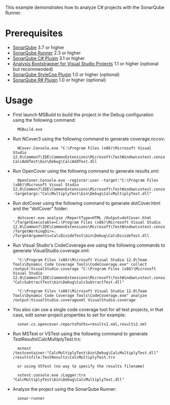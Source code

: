 This example demonstrates how to analyze C# projects with the SonarQube Runner.

Prerequisites
=============
* [SonarQube](http://www.sonarsource.org/downloads/) 3.7 or higher
* [SonarQube Runner](http://docs.codehaus.org/x/N4KxDQ) 2.3 or higher
* [SonarQube C# Plugin](http://docs.codehaus.org/x/BIREDg) 3.1 or higher
* [Analysis Bootstrapper for Visual Studio Projects](http://docs.codehaus.org/x/TAA1Dg) 1.1 or higher (optional but recommended)
* [SonarQube StyleCop Plugin](http://docs.codehaus.org/x/BoNEDg) 1.0 or higher (optional)
* [SonarQube R# Plugin](http://docs.codehaus.org/x/CINEDg) 1.0 or higher (optional)

Usage
=====
* First launch MSBuild to build the project in the Debug configuration using the following command:

		MSBuild.exe

* Run NCover3 using the following command to generate coverage.nccov:

		NCover.Console.exe "C:\Program Files (x86)\Microsoft Visual Studio 12.0\Common7\IDE\CommonExtensions\Microsoft\TestWindow\vstest.console.exe" CalcAddTest\bin\Debug\CalcAddTest.dll

* Run OpenCover using the following command to generate results.xml:

		OpenCover.Console.exe -register:user -target:"C:\Program Files (x86)\Microsoft Visual Studio 12.0\Common7\IDE\CommonExtensions\Microsoft\TestWindow\vstest.console.exe" -targetargs:"CalcMultiplyTest\bin\Debug\CalcMultiplyTest.dll"

* Run dotCover using the following command to generate dotCover.html and the "dotCover" folder:

		dotcover.exe analyse /ReportType=HTML /Output=dotCover.html "/TargetExecutable=C:\Program Files (x86)\Microsoft Visual Studio 12.0\Common7\IDE\CommonExtensions\Microsoft\TestWindow\vstest.console.exe" /TargetWorkingDir=. /TargetArguments=CalcDivideTest\bin\Debug\CalcDivideTest.dll

* Run Visual Studio's CodeCoverage.exe using the following commands to generate VisualStudio.coverage.xml:

		"C:\Program Files (x86)\Microsoft Visual Studio 12.0\Team Tools\Dynamic Code Coverage Tools\CodeCoverage.exe" collect /output:VisualStudio.coverage "C:\Program Files (x86)\Microsoft Visual Studio 12.0\Common7\IDE\CommonExtensions\Microsoft\TestWindow\vstest.console.exe" "CalcSubtractTest\bin\Debug\CalcSubtractTest.dll"

		"C:\Program Files (x86)\Microsoft Visual Studio 12.0\Team Tools\Dynamic Code Coverage Tools\CodeCoverage.exe" analyze /output:VisualStudio.coveragexml VisualStudio.coverage

* You also can use a single code coverage tool for all test projects, in that case, edit sonar-project.properties to set for example:

		sonar.cs.opencover.reportsPaths=results1.xml,results2.xml

* Run MSTest or VSTest using the following command to generate TestResults\CalcMultiplyTest.trx:

		mstest /testcontainer:"CalcMultiplyTest\bin\Debug\CalcMultiplyTest.dll" /resultsfile:TestResults\CalcMultiplyTest.trx

		or using VSTest (no way to specify the results filename)

		vstest.console.exe /Logger:trx "CalcMultiplyTest\bin\Debug\CalcMultiplyTest.dll"

* Analyze the project using the SonarQube Runner:

        sonar-runner
